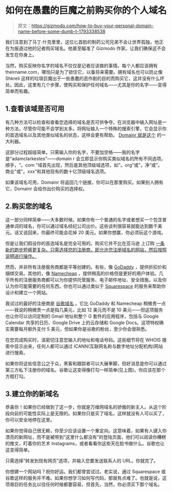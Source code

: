 # 如何在愚蠢的巨魔之前购买你的个人域名

> 原文：<https://gizmodo.com/how-to-buy-your-personal-domain-name-before-some-dumb-t-1793338538>

我们注意到了马丁·什克里里，这位匕首脸的制药公司兄弟不会让世界孤独，他正在为报道过他的记者购买域名。他甚至瞄准了 Gizmodo 作家。让我们确保这不会发生在你身上。



当然，购买反映你名字的域名不仅仅是记者应该做的事情。每个人都应该拥有 theirname.com，哪怕只是为了锁住它，以备将来需要。拥有域名也可以防止像 Shkreli 这样的垃圾巨魔出于一些愚蠢的恶作剧的目的而购买它，这并没有什么坏处。因此，这里有几个步骤，使购买和保护任何域名——尤其是你的名字——变得简单而有趣。

## 1.查看该域是否可用

有几种方法可以检查和查看您选择的域名是否可供争夺。在浏览器中输入网址是一种方法，尽管你可能不会学到太多。将网址输入一个特殊的搜索引擎，它会显示你的首选域名以及其他类似域名的状态，这样会更有帮助。 [Domainr 就是这个](http://www.domainr.com) 的一大利器。

这部分过程超级简单。只需输入你的名字，不要加空格——我的名字是“adamclarkestes”——domain r 会立即显示你购买类似域名的所有不同选项。顺手，“。com "域首先出现，然后是其他顶级域选项，如"。org”或”。净”或”。商业"或"。xxx”和其他现有的数十亿顶级域名选项。

如果该域名可用，Domainr 将返回几个链接，你可以在那里购买。如果别人拥有它，Domainr 会给你出价购买的选择权。

## 2.购买您的域名

这一部分同样简单——大多数时候。如果你有一个普通的名字或者想买一个包含普通单词的域名，你可以通过域名经纪公司出价。这些谈判很容易就能达到数千美元。话又说回来，你最终可能会花掉 20 美元。如果你想赢，你必须玩这个游戏。

但是让我们假设你的首选域名是完全可用的。购买它并不比在亚马逊 上订购 [一条新的跑步短裤更复杂。只需选择您的注册商，即允许您注册域名的网站，然后按照说明进行操作。](http://gizmodo.com/the-militarys-ranger-panties-are-my-new-favorite-clothe-1713139017)

然而，并非所有注册服务商都是平等创建的。有些，像 [GoDaddy](http://www.godaddy.com) ，提供折扣价和捆绑交易。其他的，像 [Namecheap](http://www.namecheap.com) ，提供稍高的价格但是更好的用户体验。几乎所有的注册服务商都可以为你提供托管服务、电子邮件地址、安全措施，以及你认为你可能需要的任何东西。你也可以通过类似于 [Squarespace](https://www.squarespace.com/domain-name-search/) 的服务来帮助你设计和建立一个网站。

我试过的最好的注册商是 [谷歌域名](https://domains.google/) 。它比 GoDaddy 和 Namecheap 稍微贵一点——我说的稍微贵一点是指几美元，比如 12 美元而不是 10 美元——但这项服务也让你可以访问定制的 Gmail 地址和整个 G 套件的应用程序，包括与 Google Calendar 共享的日历、Google Drive 上的云存储和 Google Docs。这项特权确实需要每月额外支付 5 美元，但如果你是谷歌的粉丝，至少你会很熟悉。

在您完成购买时，请密切注意您输入的地址和电话号码。这些细节将在 WHOIS 搜索中显示出来，任何人都可以通过 ICANN(互联网名称与数字地址分配机构)网站 进行搜索。

如果你将这些信息公之于众，黑客和跟踪者可以大展拳脚，但好消息是你可以通过第三方私下注册你的域名。谷歌让这变得像打勾一样简单(见上图)。你应该在那个方框打勾。

## 3.建立你的新域名

恭喜你！如果你已经做到了这一步，你就是万维网域名的骄傲的新主人。从这个阶段向前的可能性实际上是无限的。如果你只是买了域名，这样就没有人可以买了，你可以安全地停在这里。

如果你觉得自己很无赖，你至少应该设置一个重定向。这意味着，如果有人键入你漂亮的新网址，而不是被带到“这里什么都没有”的登陆页面，他们可以阅读你糟糕的推文，盯着你的艺术 Instagrams，或者看看你这些天在脸书做什么。谷歌也让这变得简单。

只需选择“转发到现有网页”选项，并输入您要发送联系人的 URL。你就完了。

你想建一个网站吗？祝你好运。我们都曾尝试过。老实说，通过 Squarespace 或谷歌这样的服务并不难。如果你想学习如何写代码，那就有点难了。也就是说，这项艰巨的任务比以往任何时候都要容易，但首先，当然，你必须买下那个域名。